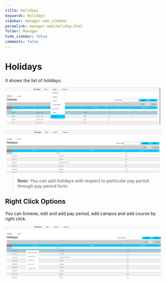 ```yaml
---
title: Holidays
keywords: Holidays
sidebar: manager-web_sidebar
permalink: manager-web/holiday.html
folder: Manager
hide_sidebar: false
comments: false
---
```


# Holidays

It shows the list of holidays. 

![](/images/holidaymenu.png)

![](/images/holidays.png)

>**Note:** You can add holidays with respect to particular pay period through pay period form.

## Right Click Options

You can browse, edit and add pay period, add campus and add course by right click. 

![](/images/rightclickholiday.png)

